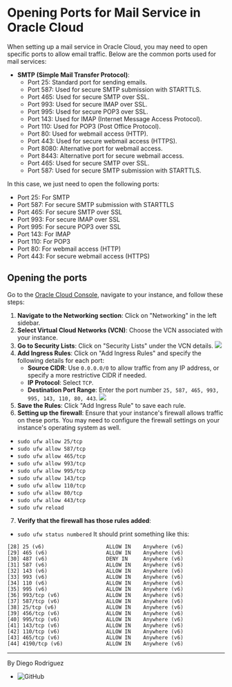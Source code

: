 # Opening Ports for Mail Service in Oracle Cloud

When setting up a mail service in Oracle Cloud, you may need to open specific ports to allow email traffic. Below are the common ports used for mail services:

- **SMTP (Simple Mail Transfer Protocol)**: 
  - Port 25: Standard port for sending emails.
  - Port 587: Used for secure SMTP submission with STARTTLS.
  - Port 465: Used for secure SMTP over SSL.
  - Port 993: Used for secure IMAP over SSL.
  - Port 995: Used for secure POP3 over SSL.
  - Port 143: Used for IMAP (Internet Message Access Protocol).
  - Port 110: Used for POP3 (Post Office Protocol).
  - Port 80: Used for webmail access (HTTP).
  - Port 443: Used for secure webmail access (HTTPS).
  - Port 8080: Alternative port for webmail access.
  - Port 8443: Alternative port for secure webmail access.
  - Port 465: Used for secure SMTP over SSL.
  - Port 587: Used for secure SMTP submission with STARTTLS.


In this case, we just need to open the following ports:
- Port 25: For SMTP
- Port 587: For secure SMTP submission with STARTTLS
- Port 465: For secure SMTP over SSL
- Port 993: For secure IMAP over SSL
- Port 995: For secure POP3 over SSL
- Port 143: For IMAP
- Port 110: For POP3
- Port 80: For webmail access (HTTP)
- Port 443: For secure webmail access (HTTPS)

## Opening the ports
Go to the [Oracle Cloud Console](https://cloud.oracle.com/), navigate to your instance, and follow these steps:
1. **Navigate to the Networking section**: Click on "Networking" in the left sidebar.
2. **Select Virtual Cloud Networks (VCN)**: Choose the VCN associated with your instance.
3. **Go to Security Lists**: Click on "Security Lists" under the VCN details.
![](https://imgur.com/dTDDNBl.png)
4. **Add Ingress Rules**: Click on "Add Ingress Rules" and specify the following details for each port:
   - **Source CIDR**: Use `0.0.0.0/0` to allow traffic from any IP address, or specify a more restrictive CIDR if needed.
   - **IP Protocol**: Select `TCP`.
   - **Destination Port Range**: Enter the port number `25, 587, 465, 993, 995, 143, 110, 80, 443`.
![](https://imgur.com/UEnYUw2.png)
5. **Save the Rules**: Click "Add Ingress Rule" to save each rule.
6. **Setting up the firewall**: Ensure that your instance's firewall allows traffic on these ports. You may need to configure the firewall settings on your instance's operating system as well.
- ```sudo ufw allow 25/tcp```
- ```sudo ufw allow 587/tcp```
- ```sudo ufw allow 465/tcp```
- ```sudo ufw allow 993/tcp```
- ```sudo ufw allow 995/tcp```
- ```sudo ufw allow 143/tcp```
- ```sudo ufw allow 110/tcp```
- ```sudo ufw allow 80/tcp```
- ```sudo ufw allow 443/tcp```
- ```sudo ufw reload```

7. **Verify that the firewall has those rules added**: 
- ```sudo ufw status numbered```
It should print something like this:
```
[28] 25 (v6)                    ALLOW IN    Anywhere (v6)             
[29] 465 (v6)                   ALLOW IN    Anywhere (v6)             
[30] 487 (v6)                   DENY IN     Anywhere (v6)             
[31] 587 (v6)                   ALLOW IN    Anywhere (v6)             
[32] 143 (v6)                   ALLOW IN    Anywhere (v6)             
[33] 993 (v6)                   ALLOW IN    Anywhere (v6)             
[34] 110 (v6)                   ALLOW IN    Anywhere (v6)             
[35] 995 (v6)                   ALLOW IN    Anywhere (v6)             
[36] 993/tcp (v6)               ALLOW IN    Anywhere (v6)             
[37] 587/tcp (v6)               ALLOW IN    Anywhere (v6)             
[38] 25/tcp (v6)                ALLOW IN    Anywhere (v6)             
[39] 456/tcp (v6)               ALLOW IN    Anywhere (v6)             
[40] 995/tcp (v6)               ALLOW IN    Anywhere (v6)             
[41] 143/tcp (v6)               ALLOW IN    Anywhere (v6)             
[42] 110/tcp (v6)               ALLOW IN    Anywhere (v6)             
[43] 465/tcp (v6)               ALLOW IN    Anywhere (v6)             
[44] 4190/tcp (v6)              ALLOW IN    Anywhere (v6) 
```

---

<!-- FOOTER_START -->
By Diego Rodriguez
- ![GitHub](https://img.shields.io/badge/GitHub-dewstouh-181717?style=flat-square&logo=github)
<!-- FOOTER_END -->

